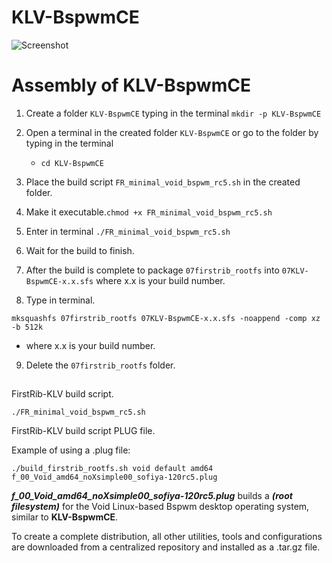 # KLV-BspwmCE

![Screenshot](https://github.com/sofijacom/KLV-BspwmCE/assets/107557749/10b99097-9983-4832-acb9-e09236b3c9fc)


# Assembly of KLV-BspwmCE

1) Create a folder `KLV-BspwmCE` typing in the terminal `mkdir -p KLV-BspwmCE`

2) Open a terminal in the created folder `KLV-BspwmCE` or go to the folder by typing in the terminal

   - `cd KLV-BspwmCE`

3) Place the build script  `FR_minimal_void_bspwm_rc5.sh` in the created folder.
   
4) Make it executable.`chmod +x FR_minimal_void_bspwm_rc5.sh`

5) Enter in terminal `./FR_minimal_void_bspwm_rc5.sh`

6) Wait for the build to finish.

7) After the build is complete to package `07firstrib_rootfs` into `07KLV-BspwmCE-x.x.sfs` where x.x is your build number.

8) Type in terminal.

```
mksquashfs 07firstrib_rootfs 07KLV-BspwmCE-x.x.sfs -noappend -comp xz -b 512k
```
  - where x.x is your build number.

9) Delete the `07firstrib_rootfs` folder.

##

FirstRib-KLV build script. 

```
./FR_minimal_void_bspwm_rc5.sh
```
FirstRib-KLV build script PLUG file.

Example of using a .plug file:

```
./build_firstrib_rootfs.sh void default amd64 f_00_Void_amd64_noXsimple00_sofiya-120rc5.plug
```

***f_00_Void_amd64_noXsimple00_sofiya-120rc5.plug***  builds a  ***(root filesystem)***  for the Void Linux-based Bspwm desktop operating system, similar to **KLV-BspwmCE**.

To create a complete distribution, all other utilities, tools and configurations are downloaded from a centralized repository and installed as a .tar.gz file.
